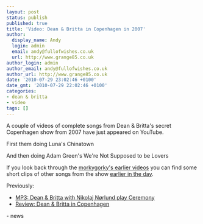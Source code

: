 ```yaml
---
layout: post
status: publish
published: true
title: 'Video: Dean & Britta in Copenhagen in 2007'
author:
  display_name: Andy
  login: admin
  email: andy@fullofwishes.co.uk
  url: http://www.grange85.co.uk
author_login: admin
author_email: andy@fullofwishes.co.uk
author_url: http://www.grange85.co.uk
date: '2010-07-29 23:02:46 +0100'
date_gmt: '2010-07-29 22:02:46 +0100'
categories:
- dean & britta
- video
tags: []
---
```

<div>A couple of videos of complete songs from Dean &amp; Britta&#039;s secret Copenhagen show from 2007 have just appeared on YouTube.
<p />First them doing Luna&#039;s Chinatown<br />
<figure class="caption "><figcaption class="caption-text"></figcaption></figure></p>
<p /> And then doing Adam Green&#039;s We&#039;re Not Supposed to be Lovers</p>
<p><figure class="caption "><figcaption class="caption-text"></figcaption></figure></p>
<p />If you look back through the <a href="http://www.youtube.com/user/morkygorky">morkygorky&#039;s earlier videos</a> you can find some short clips of other songs from the show <ins datetime="2010-07-31T07:33:04+00:00">earlier in the day</ins>.
<p /> Previously:<a href="/2008/04/23/mp3-dean-britta-with-nikolaj-n%C3%B8rlund-play-ceremony/"><br /></a>
<ul>
<li><a href="/2008/04/23/mp3-dean-britta-with-nikolaj-n%C3%B8rlund-play-ceremony/">MP3: Dean &amp; Britta with Nikolaj Nørlund play Ceremony</a></li>
<li><a href="/2007/12/02/review-dean-britta-in-copenhagen/">Review: Dean &amp; Britta in Copenhagen</a></li>
</ul>
- news
</p></div>
